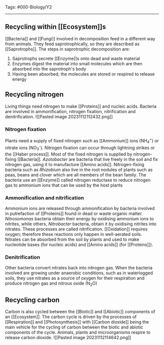 Tags: #000-Biology/Y2

---
## Recycling within [[Ecosystem]]s
[[Bacteria]] and [[Fungi]] involved in decomposition feed in a different way from animals. They feed saprotrophically, so they are described as [[Saprotrophs]]. The steps in saprotrophic decomposition are:
1. Saprotrophs secrete [[Enzyme]]s onto dead and waste material
2. Enzymes digest the material into small molecules which are then absorbed into the saprotroph's body
3. Having been absorbed, the molecules are stored or respired to release energy

## Recycling nitrogen
Living things need nitrogen to make [[Proteins]] and nucleic acids. Bacteria are involved in ammonification, nitrogen fixation, nitrification and denitrification.
![[Pasted image 20231112112432.png]]

### Nitrogen fixation
Plants need a supply of fixed nitrogen such as [[Ammonium]] ions (NH<sub>4</sub><sup>+</sup>) or nitrate ions (NO<sub>3</sub><sup>-</sup>). Nitrogen fixation can occur through lightning strikes or the [[Haber process]]. Most of the fixed nitrogen is supplied by nitrogen-fixing [[Bacteria]]. *Azotobacter* are bacteria that live freely in the soil and fix nitrogen gas, using it to manufacture [[Amino acids]]. Nitrogen-fixing bacteria such as *Rhizobium* also live in the root nodules of plants such as peas, beans and clover which are all members of the bean family. The bacteria use an [[Enzyme]] called nitrogen reductase to reduce nitrogen gas to ammonium ions that can be used by the host plants

### Ammonification and nitrification
Ammonium ions are released through ammonification by bacteria involved in putrefaction of [[Proteins]] found in dead or waste organic matter. *Nitrosomonas* bacteria obtain their energy by oxidising ammonium ions to nitrites, while others, *Nitrobacter* bacteria, obtain it by oxidising nitrites into nitrates. These processes are called nitrification.
[[Oxidation]] requires oxygen; therefore these reactions only happen in well-aerated soils.
Nitrates can be absorbed from the soil by plants and used to make nucleotide bases (for nucleic acids) and [[Amino acids]] (for [[Proteins]]).

### Denitrification
Other bacteria convert nitrates back into nitrogen gas. When the bacteria involved are growing under anaerobic conditions, such as in waterlogged soils, they use nitrates as a source of oxygen for their respiration and produce nitrogen gas and nitrous oxide (N<sub>2</sub>O)

## Recycling carbon
Carbon is also cycled between the [[Biotic]] and [[Abiotic]] components of an [[Ecosystem]].
The carbon cycle is driven by the processes of [[Respiration]] and [[Photosynthesis]] with [[Carbon dioxide]] being the main vehicle for the cycling of carbon between the biotic and abiotic components of the cycle.
Animals, plants and microorganisms respire to release carbon dioxide.
![[Pasted image 20231112114642.png]]
